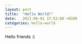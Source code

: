 ```yaml
---
layout: post
title:  "Hello World!"
date:   2021-06-01 17:52:00 +0200
categories: hello-world
---
```


Hello friends :)

